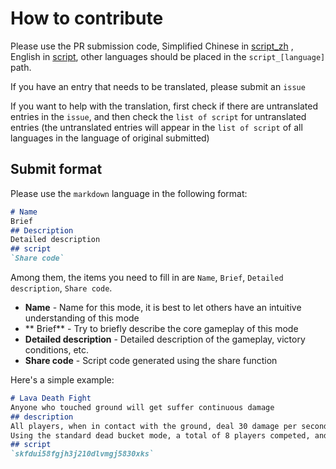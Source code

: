 
# How to contribute

Please use the PR submission code, Simplified Chinese in [script_zh](script_zh) , English in [script](script), other languages ​​should be placed in the `script_[language]` path.

If you have an entry that needs to be translated, please submit an `issue`

If you want to help with the translation, first check if there are untranslated entries in the `issue`, and then check the `list of script` for untranslated entries (the untranslated entries will appear in the `list of script` of all languages in the language of original submitted)

## Submit format
Please use the `markdown` language in the following format:

```markdown
# Name
Brief
## Description
Detailed description
## script
`Share code`
```
Among them, the items you need to fill in are `Name`, `Brief`, `Detailed description`, `Share code`.

- **Name** - Name for this mode, it is best to let others have an intuitive understanding of this mode
- ** Brief** - Try to briefly describe the core gameplay of this mode
- **Detailed description** - Detailed description of the gameplay, victory conditions, etc.
- **Share code** - Script code generated using the share function

Here's a simple example:

```markdown
# Lava Death Fight
Anyone who touched ground will get suffer continuous damage
## description
All players, when in contact with the ground, deal 30 damage per second, and when they jump or fly, the continuous damage stops immediately.
Using the standard dead bucket mode, a total of 8 players competed, and the top 4 players in the killing number won.
## script
`skfdui58fgjh3j210dlvmgj5830xks`
```
